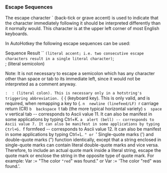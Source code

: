 ### Escape Sequences
The escape character ` (back-tick or grave accent) is used to indicate that the character immediately following it should be interpreted differently than it normally would. This character is at the upper left corner of most English keyboards.

In AutoHotkey the following escape sequences can be used:

Sequence	Result
``	` (literal accent; i.e. two consecutive escape characters result in a single literal character)
`;	
; (literal semicolon)

Note: It is not necessary to escape a semicolon which has any character other than space or tab to its immediate left, since it would not be interpreted as a comment anyway.

`:	: (literal colon). This is necessary only in a hotstring's triggering abbreviation.
`{	{ (keyboard key). This is only valid, and is required, when remapping a key to {.
`n	newline (linefeed/LF)
`r	carriage return (CR)
`b	backspace
`t	tab (the more typical horizontal variety)
`s	space
`v	vertical tab -- corresponds to Ascii value 11. It can also be manifest in some applications by typing Ctrl+K.
`a	alert (bell) -- corresponds to Ascii value 7. It can also be manifest in some applications by typing Ctrl+G.
`f	formfeed -- corresponds to Ascii value 12. It can also be manifest in some applications by typing Ctrl+L.
`" or `'	Single-quote marks (') and double-quote marks (") function identically, except that a string enclosed in single-quote marks can contain literal double-quote marks and vice versa. Therefore, to include an actual quote mark inside a literal string, escape the quote mark or enclose the string in the opposite type of quote mark. For example: Var := "The color `"red`" was found." or Var := 'The color "red" was found.'.